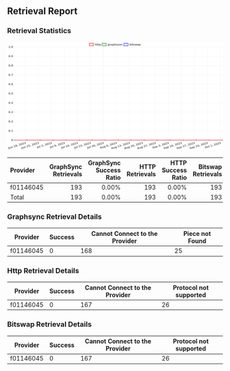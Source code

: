 ## Retrieval Report
### Retrieval Statistics
<img src="https://raw.githubusercontent.com/data-preservation-programs/filplus-checker-assets/main/filecoin-project/filecoin-plus-large-datasets/issues/1648/1696255385159.png"/>

| Provider  | GraphSync Retrievals | GraphSync Success Ratio | HTTP Retrievals | HTTP Success Ratio | Bitswap Retrievals | Bitswap Success Ratio |
| :-------- | -------------------: | ----------------------: | --------------: | -----------------: | -----------------: | --------------------: |
| f01146045 |                  193 |                   0.00% |             193 |              0.00% |                193 |                 0.00% |
| Total     |                  193 |                   0.00% |             193 |              0.00% |                193 |                 0.00% |

### Graphsync Retrieval Details
| Provider  | Success | Cannot Connect to the Provider | Piece not Found |
| --------- | ------- | ------------------------------ | --------------- |
| f01146045 | 0       | 168                            | 25              |

### Http Retrieval Details
| Provider  | Success | Cannot Connect to the Provider | Protocol not supported |
| --------- | ------- | ------------------------------ | ---------------------- |
| f01146045 | 0       | 167                            | 26                     |

### Bitswap Retrieval Details
| Provider  | Success | Cannot Connect to the Provider | Protocol not supported |
| --------- | ------- | ------------------------------ | ---------------------- |
| f01146045 | 0       | 167                            | 26                     |

